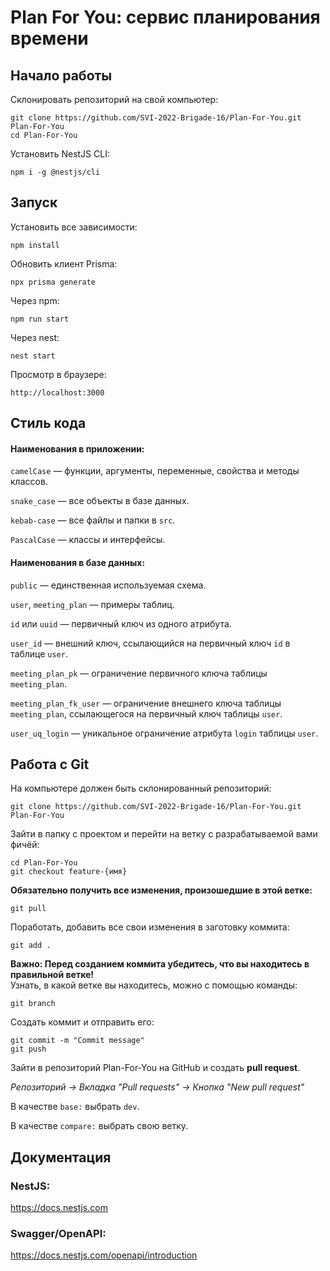 # Plan For You: сервис планирования времени

## Начало работы  

Склонировать репозиторий на свой компьютер:
```
git clone https://github.com/SVI-2022-Brigade-16/Plan-For-You.git Plan-For-You
cd Plan-For-You
```

Установить NestJS CLI:
```
npm i -g @nestjs/cli
```

## Запуск

Установить все зависимости:
```
npm install
```

Обновить клиент Prisma:
```
npx prisma generate
```

Через npm:
```
npm run start
```

Через nest:
```
nest start
```

Просмотр в браузере:
```
http://localhost:3000
```

## Стиль кода  

#### Наименования в приложении:

`camelCase` — функции, аргументы, переменные, свойства и методы классов.

`snake_case` — все объекты в базе данных.

`kebab-case` — все файлы и папки в `src`.

`PascalCase` — классы и интерфейсы.

#### Наименования в базе данных:

`public` — единственная используемая схема.

`user`, `meeting_plan` — примеры таблиц.

`id` или `uuid` — первичный ключ из одного атрибута.

`user_id` — внешний ключ, ссылающийся на первичный ключ `id` в таблице `user`.

`meeting_plan_pk` — ограничение первичного ключа таблицы `meeting_plan`.

`meeting_plan_fk_user` — ограничение внешнего ключа таблицы `meeting_plan`, ссылающегося на первичный ключ таблицы `user`.

`user_uq_login` — уникальное ограничение атрибута `login` таблицы `user`.

## Работа с Git

На компьютере должен быть склонированный репозиторий:
```
git clone https://github.com/SVI-2022-Brigade-16/Plan-For-You.git Plan-For-You
```

Зайти в папку с проектом и перейти на ветку с разрабатываемой вами фичёй:
```
cd Plan-For-You
git checkout feature-{имя}
```

**Обязательно получить все изменения, произошедшие в этой ветке:**
```
git pull
```

Поработать, добавить все свои изменения в заготовку коммита:
```
git add .
```

**Важно: Перед созданием коммита убедитесь, что вы находитесь в правильной ветке!**  
Узнать, в какой ветке вы находитесь, можно с помощью команды:
```
git branch
```

Создать коммит и отправить его:
```
git commit -m "Commit message"
git push
```

Зайти в репозиторий Plan-For-You на GitHub и создать **pull request**.

*Репозиторий -> Вкладка "Pull requests" -> Кнопка "New pull request"*

В качестве `base:` выбрать `dev`.

В качестве `compare:` выбрать свою ветку.

## Документация

### NestJS:  
https://docs.nestjs.com  

### Swagger/OpenAPI:
https://docs.nestjs.com/openapi/introduction
